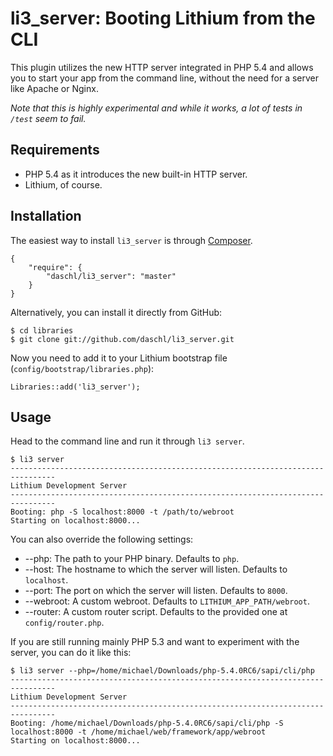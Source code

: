 li3_server: Booting Lithium from the CLI
========================================
This plugin utilizes the new HTTP server integrated in PHP 5.4 and allows you to start your app from the command line, without the need for a server like Apache or Nginx.

_Note that this is highly experimental and while it works, a lot of tests in `/test` seem to fail._

Requirements
------------
- PHP 5.4 as it introduces the new built-in HTTP server.
- Lithium, of course.

Installation
------------
The easiest way to install `li3_server` is through [Composer](http://packagist.org/about-composer).

	{
		"require": {
			"daschl/li3_server": "master"
		}
	}

Alternatively, you can install it directly from GitHub:

	$ cd libraries
	$ git clone git://github.com/daschl/li3_server.git

Now you need to add it to your Lithium bootstrap file (`config/bootstrap/libraries.php`):

	Libraries::add('li3_server');

Usage
-----
Head to the command line and run it through `li3 server`.

	$ li3 server
	--------------------------------------------------------------------------------
	Lithium Development Server
	--------------------------------------------------------------------------------
	Booting: php -S localhost:8000 -t /path/to/webroot
	Starting on localhost:8000...

You can also override the following settings:

- --php: The path to your PHP binary. Defaults to `php`.
- --host: The hostname to which the server will listen. Defaults to `localhost`.
- --port: The port on which the server will listen. Defaults to `8000`.
- --webroot: A custom webroot. Defaults to `LITHIUM_APP_PATH/webroot`.
- --router: A custom router script. Defaults to the provided one at `config/router.php`.

If you are still running mainly PHP 5.3 and want to experiment with the server, you can do it like this:

	$ li3 server --php=/home/michael/Downloads/php-5.4.0RC6/sapi/cli/php
	--------------------------------------------------------------------------------
	Lithium Development Server
	--------------------------------------------------------------------------------
	Booting: /home/michael/Downloads/php-5.4.0RC6/sapi/cli/php -S localhost:8000 -t /home/michael/web/framework/app/webroot
	Starting on localhost:8000...